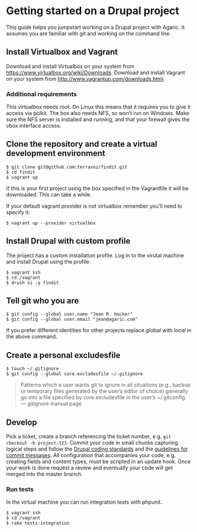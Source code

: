 # Getting started on a Drupal project

This guide helps you jumpstart working on a Drupal project with Agaric. It assumes you are familiar with git and working on the command line.

## Install Virtualbox and Vagrant

Download and install Virtualbox on your system from https://www.virtualbox.org/wiki/Downloads.
Download and install Vagrant on your system from http://www.vagrantup.com/downloads.html.

### Additional requirements

This virtualbox needs root. On Linux this means that it requires you to give it access via polkit.
The box also needs NFS, so won’t run on Windows. Make sure the NFS server is installed and running, and that your firewall gives the vbox interface access.

## Clone the repository and create a virtual development environment

    $ git clone git@github.com:terravoz/findit.git
    $ cd findit
    $ vagrant up

If this is your first project using the box specified in the Vagrantfile it will be downloaded. This can take a while.

If your default vagrant provider is not virtualbox remember you’ll need to specify it:

    $ vagrant up --provider virtualbox

## Install Drupal with custom profile

The project has a custom installation profile. Log in to the virutal machine and install Drupal using the profile:

    $ vagrant ssh
    $ cd /vagrant
    $ drush si -y findit

## Tell git who you are

    $ git config --global user.name "Jean R. Hacker"
    $ git config --global user.email "jean@agaric.com"

If you prefer different identities for other projects replace *global* with *local* in the above command.

## Create a personal excludesfile

    $ touch ~/.gitignore
    $ git config --global core.excludesfile ~/.gitignore

> Patterns which a user wants git to ignore in all situations (e.g., backup or temporary files generated by the user’s editor of choice) generally go into a file specified by core.excludesfile in the user’s ~/.gitconfig. — gitignore manual page

## Develop

Pick a ticket, create a branch referencing the ticket number, e.g. `git checkout -b project-123`. Commit your code in small chunks capturing logical steps and follow the [Drupal coding standards](https://drupal.org/coding-standards) and the [guidelines for commit messages](http://tbaggery.com/2008/04/19/a-note-about-git-commit-messages.html). All configuration that accompanies your code, e.g. creating fields and content types, must be scripted in an update hook. Once your work is done request a review and eventually your code will get merged into the master branch.

### Run tests

In the virtual machine you can run integration tests with phpunit.

    $ vagrant ssh
    $ cd /vagrant
    $ rake tests:integration
